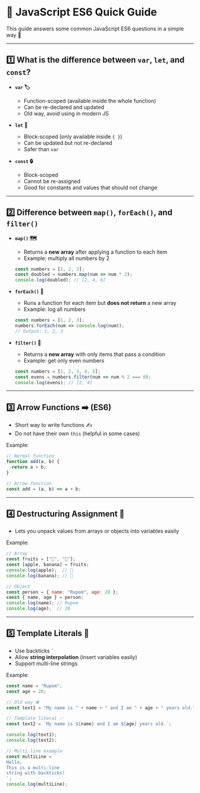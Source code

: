 # 📘 JavaScript ES6 Quick Guide

This guide answers some common JavaScript ES6 questions in a simple way 🚀  

---

## 1️⃣ What is the difference between `var`, `let`, and `const`?

- **`var` 🏷️**
  - Function-scoped (available inside the whole function)
  - Can be re-declared and updated
  - Old way, avoid using in modern JS

- **`let` 📝**
  - Block-scoped (only available inside `{ }`)
  - Can be updated but not re-declared
  - Safer than `var`

- **`const` 🔒**
  - Block-scoped
  - Cannot be re-assigned
  - Good for constants and values that should not change

---

## 2️⃣ Difference between `map()`, `forEach()`, and `filter()`

- **`map()` 🗺️**
  - Returns a **new array** after applying a function to each item  
  - Example: multiply all numbers by 2  
  ```js
  const numbers = [1, 2, 3];
  const doubled = numbers.map(num => num * 2);
  console.log(doubled); // [2, 4, 6]
  ```

- **`forEach()` 🔄**
  - Runs a function for each item but **does not return** a new array  
  - Example: log all numbers  
  ```js
  const numbers = [1, 2, 3];
  numbers.forEach(num => console.log(num));
  // Output: 1, 2, 3
  ```

- **`filter()` 🧹**
  - Returns a **new array** with only items that pass a condition  
  - Example: get only even numbers  
  ```js
  const numbers = [1, 2, 3, 4, 5];
  const evens = numbers.filter(num => num % 2 === 0);
  console.log(evens); // [2, 4]
  ```

---

## 3️⃣ Arrow Functions ➡️ (ES6)

- Short way to write functions ✍️  
- Do not have their own `this` (helpful in some cases)  

Example:  
```js
// Normal function
function add(a, b) {
  return a + b;
}

// Arrow function
const add = (a, b) => a + b;
```

---

## 4️⃣ Destructuring Assignment 🧩

- Lets you unpack values from arrays or objects into variables easily  

Example:  
```js
// Array
const fruits = ["🍎", "🍌"];
const [apple, banana] = fruits;
console.log(apple);  // 🍎
console.log(banana); // 🍌

// Object
const person = { name: "Rupom", age: 20 };
const { name, age } = person;
console.log(name); // Rupom
console.log(age);  // 20
```

---

## 5️⃣ Template Literals 📝

- Use backticks `` ` ``
- Allow **string interpolation** (insert variables easily)
- Support multi-line strings  

Example:  
```js
const name = "Rupom";
const age = 20;

// Old way ❌
const text1 = "My name is " + name + " and I am " + age + " years old.";

// Template literal ✅
const text2 = `My name is ${name} and I am ${age} years old.`;

console.log(text1);
console.log(text2);

// Multi-line example
const multiLine = `
Hello,
This is a multi-line
string with backticks!
`;
console.log(multiLine);
```


